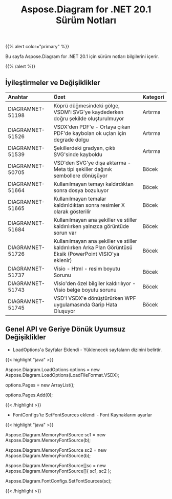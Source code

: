 ﻿---
title: Aspose.Diagram for .NET 20.1 Sürüm Notları
type: docs
weight: 70
url: /tr/net/aspose-diagram-for-net-20-1-release-notes/
---
{{% alert color="primary" %}} 

Bu sayfa Aspose.Diagram for .NET 20.1 için sürüm notları bilgilerini içerir.

{{% /alert %}} 
## **İyileştirmeler ve Değişiklikler**

|**Anahtar**|**Özet**|**Kategori**|
|:- |:- |:- |
|DIAGRAMNET-51198|Köprü düğmesindeki gölge, VSDM'i SVG'ye kaydederken doğru şekilde oluşturulmuyor|Artırma|
|DIAGRAMNET-51526|VSDX'den PDF'e - Ortaya çıkan PDF'de kaybolan ok uçları için degrade dolgu|Artırma|
|DIAGRAMNET-51539|Şekillerdeki gradyan, çıktı SVG'sinde kayboldu|Artırma|
|DIAGRAMNET-50705|VSD'den SVG'ye dışa aktarma - Meta tipi şekiller dağınık sembollere dönüşüyor|Böcek|
|DIAGRAMNET-51664|Kullanılmayan temayı kaldırdıktan sonra dosya bozuluyor|Böcek|
|DIAGRAMNET-51665|Kullanılmayan temalar kaldırıldıktan sonra resimler X olarak gösterilir|Böcek|
|DIAGRAMNET-51684|Kullanılmayan ana şekiller ve stiller kaldırılırken yalnızca görüntüde sorun var|Böcek|
|DIAGRAMNET-51726|Kullanılmayan ana şekiller ve stiller kaldırılırken Arka Plan Görüntüsü Eksik (PowerPoint VISIO'ya eklenir)|Böcek|
|DIAGRAMNET-51737|Visio - Html - resim boyutu Sorunu|Böcek|
|DIAGRAMNET-51743|Visio'den özel bilgiler kaldırılıyor - Visio belge boyutu sorunu|Böcek|
|DIAGRAMNET-51745|VSD'i VSDX'e dönüştürürken WPF uygulamasında Garip Hata Oluşuyor|Böcek|

## **Genel API ve Geriye Dönük Uyumsuz Değişiklikler**
- LoadOptions'a Sayfalar Eklendi - Yüklenecek sayfaların dizinini belirtir.



{{< highlight "java" >}}

Aspose.Diagram.LoadOptions options = new Aspose.Diagram.LoadOptions(LoadFileFormat.VSDX);

options.Pages = new ArrayList();

options.Pages.Add(0);

{{< /highlight >}}

- FontConfigs'te SetFontSources eklendi - Font Kaynaklarını ayarlar

{{< highlight "java" >}}

Aspose.Diagram.MemoryFontSource sc1 = new Aspose.Diagram.MemoryFontSource(b);

Aspose.Diagram.MemoryFontSource sc2 = new Aspose.Diagram.MemoryFontSource(b);

Aspose.Diagram.MemoryFontSource[]sc = new Aspose.Diagram.MemoryFontSource[]{ sc1, sc2 };

Aspose.Diagram.FontConfigs.SetFontSources(sc); 

{{< /highlight >}}
